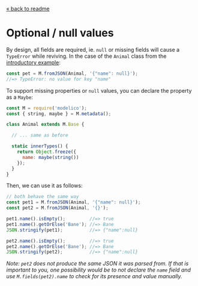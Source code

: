 [« back to readme](../README.md)

# Optional / null values

By design, all fields are required, ie. `null` or missing fields will cause a
`TypeError` while reviving. In the case of the `Animal` class from the
[introductory example](../README.md#introduction):

```js
const pet = M.fromJSON(Animal, '{"name": null}');
//=> TypeError: no value for key "name"
```

To support missing properties or `null` values, you can declare the property
as a `Maybe`:

```js
const M = require('modelico');
const { string, maybe } = M.metadata();

class Animal extends M.Base {

  // ... same as before

  static innerTypes() {
    return Object.freeze({
      name: maybe(string())
    });
  }
}
```

Then, we can use it as follows:

```js
// both behave the same way
const pet1 = M.fromJSON(Animal, '{"name": null}');
const pet2 = M.fromJSON(Animal, '{}');

pet1.name().isEmpty();         //=> true
pet1.name().getOrElse('Bane'); //=> Bane
JSON.stringify(pet1);          //=> {"name":null}

pet2.name().isEmpty();         //=> true
pet2.name().getOrElse('Bane'); //=> Bane
JSON.stringify(pet2);          //=> {"name":null}
```

_Note: `pet2` does not produce the same JSON it was parsed from. If that is
important to you, one possibility would be to not declare the `name` field and
use `M.fields(pet2).name` to check for its presence and value manually._

